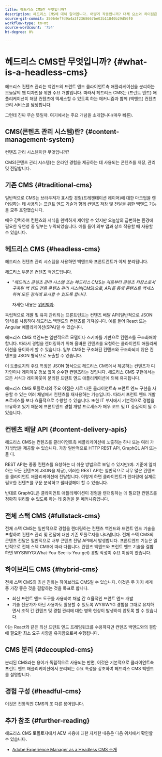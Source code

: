 ```yaml
---
title: 헤드리스 CMS란 무엇입니까?
description: 헤드리스 CMS에 대해 알아봅니다. 어떻게 작동합니까? 대체 요소와 차이점은 무엇입니까? 헤드리스 CMS를 사용하려는 이유는 무엇입니까?
source-git-commit: 35064ef7d9a4a3f2368667be02b11840b29d56f0
workflow-type: tm+mt
source-wordcount: '754'
ht-degree: 0%

---
```



# 헤드리스 CMS란 무엇입니까? {#what-is-a-headless-cms}

헤드리스 컨텐츠 관리는 백엔드의 프런트 엔드 클라이언트측 애플리케이션을 분리하는 오늘날의 웹 디자인을 위한 주요 개발입니다. 따라서 헤드리스 CMS는 (프런트 엔드) 애플리케이션이 해당 컨텐츠에 액세스할 수 있도록 하는 메커니즘과 함께 (백엔드) 컨텐츠 관리 서비스를 담당합니다.

그런데 진짜 무슨 뜻일까. 여기에서는 주요 개념을 소개합니다(매우 빠른).

## CMS(콘텐츠 관리 시스템)란? {#content-management-system}

컨텐츠 관리 시스템이란 무엇입니까?

CMS(콘텐츠 관리 시스템)는 온라인 경험을 제공하는 데 사용되는 콘텐츠를 저장, 관리 및 전달합니다.

## 기존 CMS {#traditional-cms}

일반적으로 CMS는 브라우저가 표시할 경험(프레젠테이션 레이어)에 대한 마크업을 렌더링하는 데 사용되는 프런트 엔드 기술과 함께 컨텐츠 저장 및 전달을 위한 백엔드 기능을 모두 포함했습니다.

매우 강력하여 컨텐츠와 서식을 완벽하게 제어할 수 있지만 오늘날의 급변하는 환경에 필요한 유연성 중 일부는 누락되었습니다. 예를 들어 외부 앱과 상호 작용할 때 사용할 수 있습니다.

## 헤드리스 CMS {#headless-cms}

헤드리스 컨텐츠 관리 시스템을 사용하면 백엔드와 프론트런트가 이제 분리됩니다.

헤드리스 부분은 컨텐츠 백엔드입니다.

* &quot;*헤드리스 콘텐츠 관리 시스템 또는 헤드리스 CMS는 처음부터 콘텐츠 저장소로서 구축된 백 엔드 전용 콘텐츠 관리 시스템(CMS)으로, API를 통해 콘텐츠를 액세스하여 모든 장치에 표시할 수 있도록 합니다.*

   자세한 내용은 [위키백과](https://en.wikipedia.org/wiki/Headless_content_management_system).

독립적으로 개발 및 유지 관리되는 프론트런트는 컨텐츠 배달 API(일반적으로 JSON 형식)를 사용하여 헤드리스 백엔드의 컨텐츠를 가져옵니다. 예를 들어 React 또는 Angular 애플리케이션(SPA)일 수 있습니다.

헤드리스 CMS 백엔드는 일반적으로 모델이나 스키마를 기반으로 컨텐츠를 구조화해야 합니다. 따라서 경험을 렌더링하기 위해 올바른 컨텐츠를 요청하는 클라이언트 애플리케이션을 용이하게 할 수 있습니다. 일부 CMS는 구조화된 컨텐츠와 구조화되지 않은 컨텐츠를 JSON 형식으로 노출할 수 있습니다.

이 토폴로지의 주요 특징은 JSON 형식으로 헤드리스 CMS에서 제공하는 컨텐츠가 디자인이나 레이아웃 정보 없이 순수한 컨텐츠라는 것입니다. 헤드리스 CMS 구현에서는 모든 서식과 레이아웃이 분리된 프런트 엔드 애플리케이션에 의해 유지됩니다.

헤드리스 CMS 토폴로지의 주요 이점은 서로 다른 클라이언트측 프런트 엔드 구현을 사용할 수 있는 여러 채널에서 컨텐츠를 재사용하는 기능입니다. 따라서 프런트 엔드 개발 프로세스를 보다 효율적으로 수행할 수 있습니다. 또한 IT 부서에서 기본적으로 경험을 보유하고 있기 때문에 프론트엔드 경험 개발 프로세스가 매우 코드 및 IT 중심적이 될 수 있습니다.

## 컨텐츠 배달 API {#content-delivery-apis}

헤드리스 CMS는 컨텐츠를 클라이언트측 애플리케이션에 노출하는 하나 또는 여러 가지 방법을 제공할 수 있습니다. 가장 일반적으로 HTTP REST API, GraphQL API 또는 둘 다.

REST API는 종종 컨텐츠를 요청하는 더 쉬운 방법으로 보일 수 있지만(예: 기준에 일치하는 모든 컨텐츠에 JSON을 제공), 이러한 REST API는 일반적으로 너무 많은 컨텐츠를 클라이언트 애플리케이션에 전달합니다. 이렇게 하면 클라이언트가 렌더링에 실제로 필요한 컨텐츠를 구문 분석하고 필터링해야 할 수 있습니다.

반대로 GraphQL은 클라이언트 애플리케이션이 경험을 렌더링하는 데 필요한 컨텐츠를 정확히 쿼리할 수 있도록 하는 데 중점을 둔 메커니즘입니다.

## 전체 스택 CMS {#fullstack-cms}

전체 스택 CMS는 일반적으로 경험을 렌더링하는 컨텐츠 백엔드와 프런트 엔드 기술을 포함하여 컨텐츠 관리 및 전달에 대한 기존 토폴로지를 나타냅니다. 전체 스택 CMS의 콘텐츠 전달은 일반적으로 내부 콘텐츠 전달 API에서 발생합니다. 프론트엔드 기능은 일반적으로 전체 스택 CMS에 따라 다릅니다. 컨텐츠 백엔드와 프런트 엔드 기술을 결합하면 WYSIWYG(What-You-See-is-You-get) 경험 작성이 주요 이점이 있습니다.

## 하이브리드 CMS {#hybrid-cms}

전체 스택 CMS의 최신 진화는 하이브리드 CMS일 수 있습니다. 이것은 두 가지 세계 중 가장 좋은 것을 결합하는 것을 목표로 합니다.

* 최신 프런트 엔드 도구를 사용하여 채널 간 효율적인 프런트 엔드 개발
* 기술 전문가가 아닌 사용자도 활용할 수 있도록 WYSIWYG 경험을 그대로 유지하면서 조직 간 컨텐츠 및 경험 관리에 대한 병목 현상이 발생하지 않도록 할 수 있습니다.

이는 React와 같은 최신 프런트 엔드 프레임워크를 수용하지만 컨텐츠 백엔드와의 결합에 필요한 최소 요구 사항을 유지함으로써 수행됩니다.

## CMS 분리 {#decoupled-cms}

분리된 CMS라는 용어가 독립적으로 사용되는 반면, 이것은 기본적으로 클라이언트측 프런트 엔드 애플리케이션에서 분리되는 주요 특성을 강조하여 헤드리스 CMS 백엔드를 설명합니다.

## 경험 구성 {#headful-cms}

이것은 전통적인 CMS의 또 다른 용어입니다.

## 추가 참조 {#further-reading}

헤드리스 CMS 토폴로지에서 AEM 사용에 대한 자세한 내용은 다음 위치에서 확인할 수 있습니다.

* [Adobe Experience Manager as a Headless CMS 소개](/help/headless/introduction.md)

